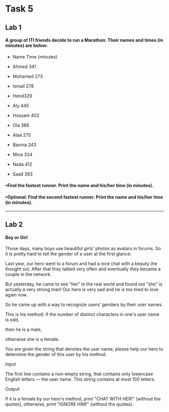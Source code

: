 # Task 5

## Lab 1

#### A group of ITI friends decide to run a Marathon. Their names and times (in minutes) are below:

 - Name Time (minutes)

 - Ahmed 341

 - Mohamed 273

 - Ismail 278

 - Hend329

 - Aly 445

 - Hossam 402

 - Ola 388

 - Alaa 275

 - Basma 243

 - Mina 334

 - Nada 412

 - Saad 393

#### •Find the fastest runner. Print the name and his/her time (in minutes).

#### •Optional: Find the second fastest runner. Print the name and his/her time (in minutes).

---------------------------------

## Lab 2

 #### Boy or Girl

Those days, many boys use beautiful girls' photos as avatars in forums. So it is pretty hard to tell the gender of a user at the first glance. 

Last year, our hero went to a forum and had a nice chat with a beauty (he thought so). After that they talked very often and eventually they became a couple in the network.

But yesterday, he came to see "her" in the real world and found out "she" is actually a very strong man! Our hero is very sad and he is too tired to love again now. 

So he came up with a way to recognize users' genders by their user names.

This is his method: if the number of distinct characters in one's user name is odd, 

then he is a male, 

otherwise she is a female. 

You are given the string that denotes the user name, please help our hero to determine the gender of this user by his method.

Input

The first line contains a non-empty string, that contains only lowercase English letters — the user name. This string contains at most 100 letters.

Output

If it is a female by our hero's method, print "CHAT WITH HER!" (without the quotes), otherwise, print "IGNORE HIM!" (without the quotes).


